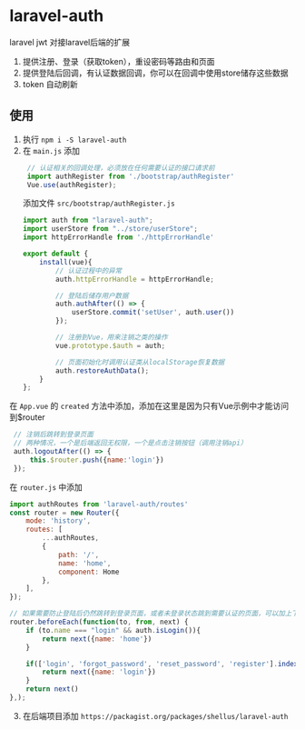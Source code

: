# laravel-auth
laravel jwt 对接laravel后端的扩展

1. 提供注册、登录（获取token），重设密码等路由和页面
2. 提供登陆后回调，有认证数据回调，你可以在回调中使用store储存这些数据
3. token 自动刷新


## 使用
1. 执行 `npm i -S laravel-auth`
2. 在 `main.js` 添加 
   ```js
    // 认证相关的回调处理，必须放在任何需要认证的接口请求前
    import authRegister from './bootstrap/authRegister'
    Vue.use(authRegister);
   ```
   添加文件 `src/bootstrap/authRegister.js`
   ```javascript
   import auth from "laravel-auth";
   import userStore from "../store/userStore";
   import httpErrorHandle from './httpErrorHandle'
   
   export default {
       install(vue){
           // 认证过程中的异常
           auth.httpErrorHandle = httpErrorHandle;
   
           // 登陆后储存用户数据
           auth.authAfter(() => {
               userStore.commit('setUser', auth.user())
           });
   
           // 注册到Vue，用来注销之类的操作
           vue.prototype.$auth = auth;
   
           // 页面初始化时调用认证类从localStorage恢复数据
           auth.restoreAuthData();
       }
   };
   
   ```
  在 `App.vue` 的 `created` 方法中添加，添加在这里是因为只有Vue示例中才能访问到$router
  ```javascript
   // 注销后跳转到登录页面
   // 两种情况，一个是后端返回无权限，一个是点击注销按钮（调用注销api）
   auth.logoutAfter(() => {
       this.$router.push({name:'login'})
   });
   ```
   在 `router.js` 中添加
   ```javascript
   import authRoutes from 'laravel-auth/routes'
   const router = new Router({
       mode: 'history',
       routes: [
           ...authRoutes,
           {
               path: '/',
               name: 'home',
               component: Home
           },
       ],
   });
   
   // 如果需要防止登陆后仍然跳转到登录页面，或者未登录状态跳到需要认证的页面，可以加上下面的路由守卫
   router.beforeEach(function(to, from, next) {
       if (to.name === "login" && auth.isLogin()){
           return next({name: 'home'})
       }
   
       if(['login', 'forgot_password', 'reset_password', 'register'].indexOf(to.name) === -1 && !auth.isLogin()){
           return next({name: 'login'})
       }
       return next()
   },);
   
   ```
3. 在后端项目添加 `https://packagist.org/packages/shellus/laravel-auth`


